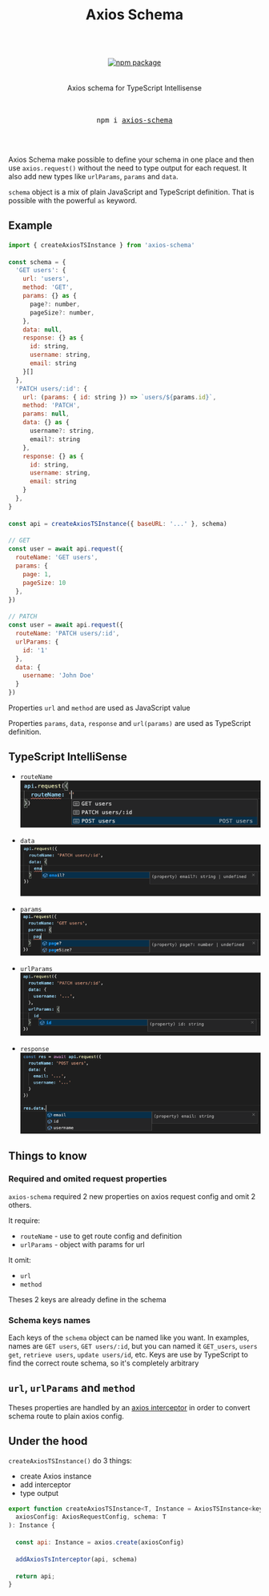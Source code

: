 <div align="center">
  <h1>
    Axios Schema
    <br/>
    <br/>
  </h1>
    <br/>
    <a href="https://www.npmjs.com/package/axios-schema">
      <img src="https://img.shields.io/npm/v/axios-schema.svg" alt="npm package" />
    </a>
    <br/>
    <br/>
    <br/>
    Axios schema for TypeScript Intellisense
    <br/>
  <br/>
  <br/>
  <pre>npm i <a href="https://www.npmjs.com/package/react-resources-store">axios-schema</a></pre>
  <br/>
  <br/>
</div>


Axios Schema make possible to define your schema in one place and then use `axios.request()` without the need to type output for each request. It also add new types like `urlParams`, `params` and `data`.

`schema` object is a mix of plain JavaScript and TypeScript definition. That is possible with the powerful `as` keyword.

## Example

```js
import { createAxiosTSInstance } from 'axios-schema'

const schema = {
  'GET users': {
    url: 'users',
    method: 'GET',
    params: {} as {
      page?: number,
      pageSize?: number,
    },
    data: null,
    response: {} as {
      id: string,
      username: string,
      email: string
    }[]
  },
  'PATCH users/:id': {
    url: (params: { id: string }) => `users/${params.id}`,
    method: 'PATCH',
    params: null,
    data: {} as {
      username?: string,
      email?: string
    },
    response: {} as {
      id: string,
      username: string,
      email: string
    }
  },
}

const api = createAxiosTSInstance({ baseURL: '...' }, schema)

// GET
const user = await api.request({
  routeName: 'GET users',
  params: {
    page: 1,
    pageSize: 10
  },
})

// PATCH
const user = await api.request({
  routeName: 'PATCH users/:id',
  urlParams: {
    id: '1'
  },
  data: {
    username: 'John Doe'
  }
})
```

Properties `url` and `method` are used as JavaScript value


Properties `params`, `data`, `response` and `url(params)` are used as TypeScript definition.

## TypeScript IntelliSense

* `routeName`  
![Route Name](./img/routeName.png)

* `data`  
![Data](./img/data.png)

* `params`  
![Params](./img/params.png)

* `urlParams`  
![URL Params](./img/urlParams.png)

* `response`  
![Response](./img/responseAwait.png)

## Things to know

### Required and omited request properties
`axios-schema` required 2 new properties on axios request config and omit 2 others.

It require:
  * `routeName` - use to get route config and definition
  * `urlParams` - object with params for url

It omit:
  * `url`
  * `method`

Theses 2 keys are already define in the schema

### Schema keys names

Each keys of the `schema` object can be named like you want. In examples, names are `GET users`, `GET users/:id`, but you can named it `GET_users`, `users get`, `retrieve users`, `update users/id`, etc. Keys are use by TypeScript to find the correct route schema, so it's completely arbitrary

## `url`, `urlParams` and `method`

Theses properties are handled by an [axios interceptor](src/addAxiosTsInterceptor.ts) in order to convert schema route to plain axios config.


## Under the hood

`createAxiosTSInstance()` do 3 things:
* create Axios instance
* add interceptor
* type output

```js
export function createAxiosTSInstance<T, Instance = AxiosTSInstance<keyof T, T>>(
  axiosConfig: AxiosRequestConfig, schema: T
): Instance {

  const api: Instance = axios.create(axiosConfig)

  addAxiosTsInterceptor(api, schema)

  return api;
}
```
